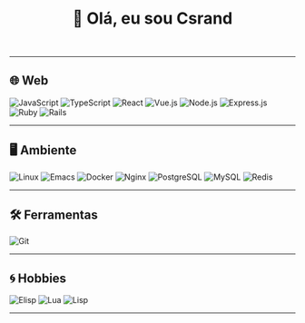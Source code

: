 <h1 align="center">👋 Olá, eu sou Csrand</h1>


<br>

---

## 🌐 Web

![JavaScript](https://img.shields.io/badge/-JavaScript-F7DF1E?style=flat-square&logo=javascript&logoColor=black)
![TypeScript](https://img.shields.io/badge/-TypeScript-3178C6?style=flat-square&logo=typescript&logoColor=white)
![React](https://img.shields.io/badge/-React-61DAFB?style=flat-square&logo=react&logoColor=black)
![Vue.js](https://img.shields.io/badge/-Vue.js-4FC08D?style=flat-square&logo=vuedotjs&logoColor=white)
![Node.js](https://img.shields.io/badge/-Node.js-339933?style=flat-square&logo=node.js&logoColor=white)
![Express.js](https://img.shields.io/badge/-Express-000000?style=flat-square&logo=express&logoColor=white)
![Ruby](https://img.shields.io/badge/-Ruby-CC342D?style=flat-square&logo=ruby&logoColor=white)
![Rails](https://img.shields.io/badge/-Rails-CC0000?style=flat-square&logo=rubyonrails&logoColor=white)

---

## 🖥️ Ambiente

![Linux](https://img.shields.io/badge/-Linux-FCC624?style=flat-square&logo=linux&logoColor=black)
![Emacs](https://img.shields.io/badge/-Emacs-808080?style=flat-square&logo=gnuemacs&logoColor=white)
![Docker](https://img.shields.io/badge/-Docker-2496ED?style=flat-square&logo=docker&logoColor=white)
![Nginx](https://img.shields.io/badge/-Nginx-009639?style=flat-square&logo=nginx&logoColor=white)
![PostgreSQL](https://img.shields.io/badge/-PostgreSQL-336791?style=flat-square&logo=postgresql&logoColor=white)
![MySQL](https://img.shields.io/badge/-MySQL-4479A1?style=flat-square&logo=mysql&logoColor=white)
![Redis](https://img.shields.io/badge/-Redis-DC382D?style=flat-square&logo=redis&logoColor=white)

---

## 🛠️ Ferramentas

![Git](https://img.shields.io/badge/-Git-F05032?style=flat-square&logo=git&logoColor=white)

---

## 🌀 Hobbies

![Elisp](https://img.shields.io/badge/-.emacs-808080?style=flat-square&logo=gnuemacs&logoColor=white)
![Lua](https://img.shields.io/badge/-Lua-000000?style=flat-square&logo=lua&logoColor=white)
![Lisp](https://img.shields.io/badge/-Lisp-purple?style=flat-square&logo=lisp&logoColor=white)

---
